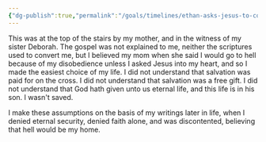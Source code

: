 ```yaml
---
{"dg-publish":true,"permalink":"/goals/timelines/ethan-asks-jesus-to-come-into-his-heart/","tags":["timeline","personal"],"created":"","updated":""}
---
```



This was at the top of the stairs by my mother, and in the witness of my sister Deborah. The gospel was not explained to me, neither the scriptures used to convert me, but I believed my mom when she said I would go to hell because of my disobedience unless I asked Jesus into my heart, and so I made the easiest choice of my life. I did not understand that salvation was paid for on the cross. I did not understand that salvation was a free gift. I did not understand that God hath given unto us eternal life, and this life is in his son. I wasn't saved. 

I make these assumptions on the basis of my writings later in life, when I denied eternal security, denied faith alone, and was discontented, believing that hell would be my home.